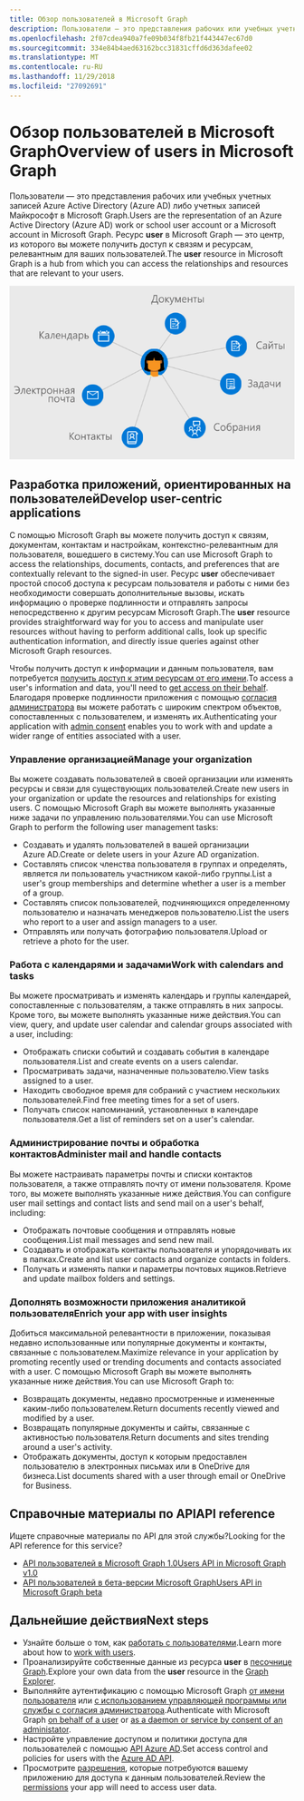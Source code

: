 ```yaml
---
title: Обзор пользователей в Microsoft Graph
description: Пользователи — это представления рабочих или учебных учетных записей Azure Active Directory (Azure AD) либо учетных записей Майкрософт в Microsoft Graph. Ресурс **user** в Microsoft Graph — это центр, из которого вы можете получить доступ к связям и ресурсам, релевантным для ваших пользователей.
ms.openlocfilehash: 2f07cdea940a7fe09b034f8fb21f443447ec67d0
ms.sourcegitcommit: 334e84b4aed63162bcc31831cffd6d363dafee02
ms.translationtype: MT
ms.contentlocale: ru-RU
ms.lasthandoff: 11/29/2018
ms.locfileid: "27092691"
---
```

# <a name="overview-of-users-in-microsoft-graph"></a><span data-ttu-id="4d0d5-104">Обзор пользователей в Microsoft Graph</span><span class="sxs-lookup"><span data-stu-id="4d0d5-104">Overview of users in Microsoft Graph</span></span>

<span data-ttu-id="4d0d5-105">Пользователи — это представления рабочих или учебных учетных записей Azure Active Directory (Azure AD) либо учетных записей Майкрософт в Microsoft Graph.</span><span class="sxs-lookup"><span data-stu-id="4d0d5-105">Users are the representation of an Azure Active Directory (Azure AD) work or school user account or a Microsoft account in Microsoft Graph.</span></span> <span data-ttu-id="4d0d5-106">Ресурс **user** в Microsoft Graph — это центр, из которого вы можете получить доступ к связям и ресурсам, релевантным для ваших пользователей.</span><span class="sxs-lookup"><span data-stu-id="4d0d5-106">The **user** resource in Microsoft Graph is a hub from which you can access the relationships and resources that are relevant to your users.</span></span>

![Схема, на которой показан пользователь, соединенный с календарем, почтой, контактами, собраниями, задачами, сайтами и документами](images/users.png)

## <a name="develop-user-centric-applications"></a><span data-ttu-id="4d0d5-108">Разработка приложений, ориентированных на пользователей</span><span class="sxs-lookup"><span data-stu-id="4d0d5-108">Develop user-centric applications</span></span>

<span data-ttu-id="4d0d5-109">С помощью Microsoft Graph вы можете получить доступ к связям, документам, контактам и настройкам, контекстно-релевантным для пользователя, вошедшего в систему.</span><span class="sxs-lookup"><span data-stu-id="4d0d5-109">You can use Microsoft Graph to access the relationships, documents, contacts, and preferences that are contextually relevant to the signed-in user.</span></span> <span data-ttu-id="4d0d5-110">Ресурс **user** обеспечивает простой способ доступа к ресурсам пользователя и работы с ними без необходимости совершать дополнительные вызовы, искать информацию о проверке подлинности и отправлять запросы непосредственно к другим ресурсам Microsoft Graph.</span><span class="sxs-lookup"><span data-stu-id="4d0d5-110">The **user** resource provides straightforward way for you to access and manipulate user resources without having to perform additional calls, look up specific authentication information, and directly issue queries against other Microsoft Graph resources.</span></span>

<span data-ttu-id="4d0d5-111">Чтобы получить доступ к информации и данным пользователя, вам потребуется [получить доступ к этим ресурсам от его имени](auth-v2-user.md).</span><span class="sxs-lookup"><span data-stu-id="4d0d5-111">To access a user's information and data, you'll need to [get access on their behalf](auth-v2-user.md).</span></span> <span data-ttu-id="4d0d5-112">Благодаря проверке подлинности приложения с помощью [согласия администратора](permissions-reference.md) вы можете работать с широким спектром объектов, сопоставленных с пользователем, и изменять их.</span><span class="sxs-lookup"><span data-stu-id="4d0d5-112">Authenticating your application with [admin consent](permissions-reference.md) enables you to work with and update a wider range of entities associated with a user.</span></span>

### <a name="manage-your-organization"></a><span data-ttu-id="4d0d5-113">Управление организацией</span><span class="sxs-lookup"><span data-stu-id="4d0d5-113">Manage your organization</span></span>

<span data-ttu-id="4d0d5-114">Вы можете создавать пользователей в своей организации или изменять ресурсы и связи для существующих пользователей.</span><span class="sxs-lookup"><span data-stu-id="4d0d5-114">Create new users in your organization or update the resources and relationships for existing users.</span></span> <span data-ttu-id="4d0d5-115">С помощью Microsoft Graph вы можете выполнять указанные ниже задачи по управлению пользователями.</span><span class="sxs-lookup"><span data-stu-id="4d0d5-115">You can use Microsoft Graph to perform the following user management tasks:</span></span> 

- <span data-ttu-id="4d0d5-116">Создавать и удалять пользователей в вашей организации Azure AD.</span><span class="sxs-lookup"><span data-stu-id="4d0d5-116">Create or delete users in your Azure AD organization.</span></span>
- <span data-ttu-id="4d0d5-117">Составлять список членства пользователя в группах и определять, является ли пользователь участником какой-либо группы.</span><span class="sxs-lookup"><span data-stu-id="4d0d5-117">List a user's group memberships and determine whether a user is a member of a group.</span></span>
- <span data-ttu-id="4d0d5-118">Составлять список пользователей, подчиняющихся определенному пользователю и назначать менеджеров пользователю.</span><span class="sxs-lookup"><span data-stu-id="4d0d5-118">List the users who report to a user and assign managers to a user.</span></span>
- <span data-ttu-id="4d0d5-119">Отправлять или получать фотографию пользователя.</span><span class="sxs-lookup"><span data-stu-id="4d0d5-119">Upload or retrieve a photo for the user.</span></span>

### <a name="work-with-calendars-and-tasks"></a><span data-ttu-id="4d0d5-120">Работа с календарями и задачами</span><span class="sxs-lookup"><span data-stu-id="4d0d5-120">Work with calendars and tasks</span></span>

<span data-ttu-id="4d0d5-121">Вы можете просматривать и изменять календарь и группы календарей, сопоставленные с пользователям, а также отправлять в них запросы. Кроме того, вы можете выполнять указанные ниже действия.</span><span class="sxs-lookup"><span data-stu-id="4d0d5-121">You can view, query, and update user calendar and calendar groups associated with a user, including:</span></span>

- <span data-ttu-id="4d0d5-122">Отображать списки событий и создавать события в календаре пользователя.</span><span class="sxs-lookup"><span data-stu-id="4d0d5-122">List and create events on a users calendar.</span></span>
- <span data-ttu-id="4d0d5-123">Просматривать задачи, назначенные пользователю.</span><span class="sxs-lookup"><span data-stu-id="4d0d5-123">View tasks assigned to a user.</span></span>
- <span data-ttu-id="4d0d5-124">Находить свободное время для собраний с участием нескольких пользователей.</span><span class="sxs-lookup"><span data-stu-id="4d0d5-124">Find free meeting times for a set of users.</span></span>
- <span data-ttu-id="4d0d5-125">Получать список напоминаний, установленных в календаре пользователя.</span><span class="sxs-lookup"><span data-stu-id="4d0d5-125">Get a list of reminders set on a user's calendar.</span></span>

### <a name="administer-mail-and-handle-contacts"></a><span data-ttu-id="4d0d5-126">Администрирование почты и обработка контактов</span><span class="sxs-lookup"><span data-stu-id="4d0d5-126">Administer mail and handle contacts</span></span>

<span data-ttu-id="4d0d5-127">Вы можете настраивать параметры почты и списки контактов пользователя, а также отправлять почту от имени пользователя. Кроме того, вы можете выполнять указанные ниже действия.</span><span class="sxs-lookup"><span data-stu-id="4d0d5-127">You can configure user mail settings and contact lists and send mail on a user's behalf, including:</span></span>

- <span data-ttu-id="4d0d5-128">Отображать почтовые сообщения и отправлять новые сообщения.</span><span class="sxs-lookup"><span data-stu-id="4d0d5-128">List mail messages and send new mail.</span></span>
- <span data-ttu-id="4d0d5-129">Создавать и отображать контакты пользователя и упорядочивать их в папках.</span><span class="sxs-lookup"><span data-stu-id="4d0d5-129">Create and list user contacts and organize contacts in folders.</span></span>
- <span data-ttu-id="4d0d5-130">Получать и изменять папки и параметры почтовых ящиков.</span><span class="sxs-lookup"><span data-stu-id="4d0d5-130">Retrieve and update mailbox folders and settings.</span></span>

### <a name="enrich-your-app-with-user-insights"></a><span data-ttu-id="4d0d5-131">Дополнять возможности приложения аналитикой пользователя</span><span class="sxs-lookup"><span data-stu-id="4d0d5-131">Enrich your app with user insights</span></span>

<span data-ttu-id="4d0d5-132">Добиться максимальной релевантности в приложении, показывая недавно использованные или популярные документы и контакты, связанные с пользователем.</span><span class="sxs-lookup"><span data-stu-id="4d0d5-132">Maximize relevance in your application by promoting recently used or trending documents and contacts associated with a user.</span></span> <span data-ttu-id="4d0d5-133">С помощью Microsoft Graph вы можете выполнять указанные ниже действия.</span><span class="sxs-lookup"><span data-stu-id="4d0d5-133">You can use Microsoft Graph to:</span></span>

- <span data-ttu-id="4d0d5-134">Возвращать документы, недавно просмотренные и измененные каким-либо пользователем.</span><span class="sxs-lookup"><span data-stu-id="4d0d5-134">Return documents recently viewed and modified by a user.</span></span>
- <span data-ttu-id="4d0d5-135">Возвращать популярные документы и сайты, связанные с активностью пользователя.</span><span class="sxs-lookup"><span data-stu-id="4d0d5-135">Return documents and sites trending around a user's activity.</span></span>
- <span data-ttu-id="4d0d5-136">Отображать документы, доступ к которым предоставлен пользователю в электронных письмах или в OneDrive для бизнеса.</span><span class="sxs-lookup"><span data-stu-id="4d0d5-136">List documents shared with a user through email or OneDrive for Business.</span></span>

## <a name="api-reference"></a><span data-ttu-id="4d0d5-137">Справочные материалы по API</span><span class="sxs-lookup"><span data-stu-id="4d0d5-137">API reference</span></span>
<span data-ttu-id="4d0d5-138">Ищете справочные материалы по API для этой службы?</span><span class="sxs-lookup"><span data-stu-id="4d0d5-138">Looking for the API reference for this service?</span></span>

- [<span data-ttu-id="4d0d5-139">API пользователей в Microsoft Graph 1.0</span><span class="sxs-lookup"><span data-stu-id="4d0d5-139">Users API in Microsoft Graph v1.0</span></span>](/graph/api/resources/users?view=graph-rest-1.0)
- [<span data-ttu-id="4d0d5-140">API пользователей в бета-версии Microsoft Graph</span><span class="sxs-lookup"><span data-stu-id="4d0d5-140">Users API in Microsoft Graph beta</span></span>](/graph/api/resources/users?view=graph-rest-beta)

## <a name="next-steps"></a><span data-ttu-id="4d0d5-141">Дальнейшие действия</span><span class="sxs-lookup"><span data-stu-id="4d0d5-141">Next steps</span></span>

- <span data-ttu-id="4d0d5-142">Узнайте больше о том, как [работать с пользователями](/graph/api/resources/users?view=graph-rest-1.0).</span><span class="sxs-lookup"><span data-stu-id="4d0d5-142">Learn more about how to [work with users](/graph/api/resources/users?view=graph-rest-1.0).</span></span>
- <span data-ttu-id="4d0d5-143">Проанализируйте собственные данные из ресурса **user** в [песочнице Graph](https://developer.microsoft.com/graph/graph-explorer).</span><span class="sxs-lookup"><span data-stu-id="4d0d5-143">Explore your own data from the **user** resource in the [Graph Explorer](https://developer.microsoft.com/graph/graph-explorer).</span></span>
- <span data-ttu-id="4d0d5-144">Выполняйте аутентификацию с помощью Microsoft Graph [от имени пользователя](auth-v2-user.md) или [с использованием управляющей программы или службы с согласия администратора](auth-v2-service.md).</span><span class="sxs-lookup"><span data-stu-id="4d0d5-144">Authenticate with Microsoft Graph [on behalf of a user](auth-v2-user.md) or [as a daemon or service by consent of an administator](auth-v2-service.md).</span></span>
- <span data-ttu-id="4d0d5-145">Настройте управление доступом и политики доступа для пользователей с помощью [API Azure AD](/graph/api/resources/azure-ad-overview?view=graph-rest-1.0).</span><span class="sxs-lookup"><span data-stu-id="4d0d5-145">Set access control and policies for users with the [Azure AD API](/graph/api/resources/azure-ad-overview?view=graph-rest-1.0).</span></span>
- <span data-ttu-id="4d0d5-146">Просмотрите [разрешения](permissions-reference.md), которые потребуются вашему приложению для доступа к данным пользователей.</span><span class="sxs-lookup"><span data-stu-id="4d0d5-146">Review the [permissions](permissions-reference.md) your app will need to access user data.</span></span> 
<!-- This isn't really a next step; let's remove to keep the list of links concise.>
- Stay up to date with Microsoft Graph [changelog](changelog.md).
-->
